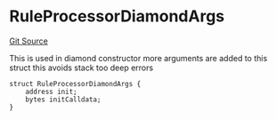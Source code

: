 # RuleProcessorDiamondArgs
[Git Source](https://github.com/thrackle-io/tron/blob/29c2cd95da29b0356348370e1ddb4d7bdc24a711/src/protocol/economic/ruleProcessor/RuleProcessorDiamond.sol)

This is used in diamond constructor
more arguments are added to this struct
this avoids stack too deep errors


```solidity
struct RuleProcessorDiamondArgs {
    address init;
    bytes initCalldata;
}
```

